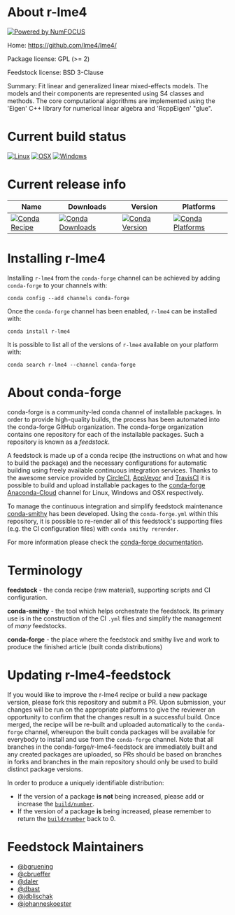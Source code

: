 About r-lme4
============

[![Powered by NumFOCUS](https://img.shields.io/badge/powered%20by-NumFOCUS-orange.svg?style=flat&colorA=E1523D&colorB=007D8A)](http://numfocus.org)

Home: https://github.com/lme4/lme4/

Package license: GPL (>= 2)

Feedstock license: BSD 3-Clause

Summary: Fit linear and generalized linear mixed-effects models. The models and their components are represented using S4 classes and methods.  The core computational algorithms are implemented using the 'Eigen' C++ library for numerical linear algebra and 'RcppEigen' "glue".



Current build status
====================

[![Linux](https://img.shields.io/circleci/project/github/conda-forge/r-lme4-feedstock/master.svg?label=Linux)](https://circleci.com/gh/conda-forge/r-lme4-feedstock)
[![OSX](https://img.shields.io/travis/conda-forge/r-lme4-feedstock/master.svg?label=macOS)](https://travis-ci.org/conda-forge/r-lme4-feedstock)
[![Windows](https://img.shields.io/appveyor/ci/conda-forge/r-lme4-feedstock/master.svg?label=Windows)](https://ci.appveyor.com/project/conda-forge/r-lme4-feedstock/branch/master)

Current release info
====================

| Name | Downloads | Version | Platforms |
| --- | --- | --- | --- |
| [![Conda Recipe](https://img.shields.io/badge/recipe-r--lme4-green.svg)](https://anaconda.org/conda-forge/r-lme4) | [![Conda Downloads](https://img.shields.io/conda/dn/conda-forge/r-lme4.svg)](https://anaconda.org/conda-forge/r-lme4) | [![Conda Version](https://img.shields.io/conda/vn/conda-forge/r-lme4.svg)](https://anaconda.org/conda-forge/r-lme4) | [![Conda Platforms](https://img.shields.io/conda/pn/conda-forge/r-lme4.svg)](https://anaconda.org/conda-forge/r-lme4) |

Installing r-lme4
=================

Installing `r-lme4` from the `conda-forge` channel can be achieved by adding `conda-forge` to your channels with:

```
conda config --add channels conda-forge
```

Once the `conda-forge` channel has been enabled, `r-lme4` can be installed with:

```
conda install r-lme4
```

It is possible to list all of the versions of `r-lme4` available on your platform with:

```
conda search r-lme4 --channel conda-forge
```


About conda-forge
=================

conda-forge is a community-led conda channel of installable packages.
In order to provide high-quality builds, the process has been automated into the
conda-forge GitHub organization. The conda-forge organization contains one repository
for each of the installable packages. Such a repository is known as a *feedstock*.

A feedstock is made up of a conda recipe (the instructions on what and how to build
the package) and the necessary configurations for automatic building using freely
available continuous integration services. Thanks to the awesome service provided by
[CircleCI](https://circleci.com/), [AppVeyor](https://www.appveyor.com/)
and [TravisCI](https://travis-ci.org/) it is possible to build and upload installable
packages to the [conda-forge](https://anaconda.org/conda-forge)
[Anaconda-Cloud](https://anaconda.org/) channel for Linux, Windows and OSX respectively.

To manage the continuous integration and simplify feedstock maintenance
[conda-smithy](https://github.com/conda-forge/conda-smithy) has been developed.
Using the ``conda-forge.yml`` within this repository, it is possible to re-render all of
this feedstock's supporting files (e.g. the CI configuration files) with ``conda smithy rerender``.

For more information please check the [conda-forge documentation](https://conda-forge.org/docs/).

Terminology
===========

**feedstock** - the conda recipe (raw material), supporting scripts and CI configuration.

**conda-smithy** - the tool which helps orchestrate the feedstock.
                   Its primary use is in the construction of the CI ``.yml`` files
                   and simplify the management of *many* feedstocks.

**conda-forge** - the place where the feedstock and smithy live and work to
                  produce the finished article (built conda distributions)


Updating r-lme4-feedstock
=========================

If you would like to improve the r-lme4 recipe or build a new
package version, please fork this repository and submit a PR. Upon submission,
your changes will be run on the appropriate platforms to give the reviewer an
opportunity to confirm that the changes result in a successful build. Once
merged, the recipe will be re-built and uploaded automatically to the
`conda-forge` channel, whereupon the built conda packages will be available for
everybody to install and use from the `conda-forge` channel.
Note that all branches in the conda-forge/r-lme4-feedstock are
immediately built and any created packages are uploaded, so PRs should be based
on branches in forks and branches in the main repository should only be used to
build distinct package versions.

In order to produce a uniquely identifiable distribution:
 * If the version of a package **is not** being increased, please add or increase
   the [``build/number``](https://conda.io/docs/user-guide/tasks/build-packages/define-metadata.html#build-number-and-string).
 * If the version of a package **is** being increased, please remember to return
   the [``build/number``](https://conda.io/docs/user-guide/tasks/build-packages/define-metadata.html#build-number-and-string)
   back to 0.

Feedstock Maintainers
=====================

* [@bgruening](https://github.com/bgruening/)
* [@cbrueffer](https://github.com/cbrueffer/)
* [@daler](https://github.com/daler/)
* [@dbast](https://github.com/dbast/)
* [@jdblischak](https://github.com/jdblischak/)
* [@johanneskoester](https://github.com/johanneskoester/)

